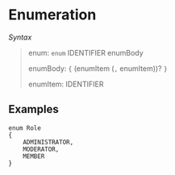 # Enumeration

*Syntax*
> enum: `enum` IDENTIFIER enumBody
>
> enumBody: `{` (enumItem (`,` enumItem))? `}`
>
> enumItem: IDENTIFIER

## Examples

```
enum Role
{
    ADMINISTRATOR,
    MODERATOR,
    MEMBER
}
```
